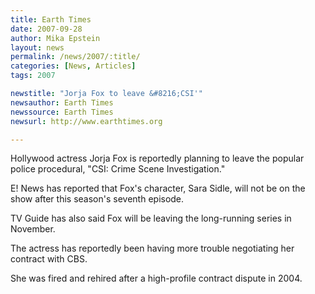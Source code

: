 ```yaml
---
title: Earth Times 
date: 2007-09-28
author: Mika Epstein
layout: news
permalink: /news/2007/:title/
categories: [News, Articles]
tags: 2007

newstitle: "Jorja Fox to leave &#8216;CSI'"
newsauthor: Earth Times 
newssource: Earth Times 
newsurl: http://www.earthtimes.org

---
```


Hollywood actress Jorja Fox is reportedly planning to leave the popular police procedural, "CSI: Crime Scene Investigation."

E! News has reported that Fox's character, Sara Sidle, will not be on the show after this season's seventh episode. 

TV Guide has also said Fox will be leaving the long-running series in November.

The actress has reportedly been having more trouble negotiating her contract with CBS.

She was fired and rehired after a high-profile contract dispute in 2004.
